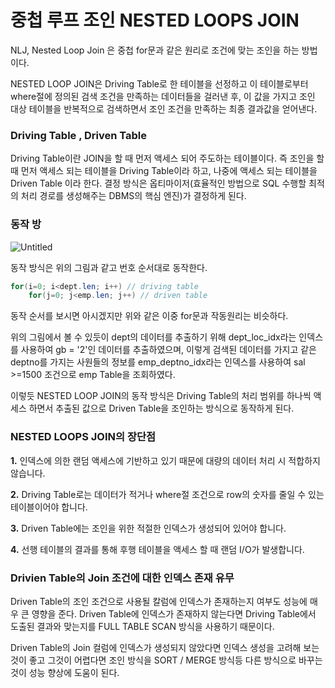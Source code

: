 # 중첩 루프 조인 NESTED LOOPS JOIN

NLJ, Nested Loop Join 은 중첩 for문과 같은 원리로 조건에 맞는 조인을 하는 방법이다.

NESTED LOOP JOIN은 Driving Table로 한 테이블을 선정하고 이 테이블로부터 where절에 정의된 검색 조건을 만족하는 데이터들을 걸러낸 후, 이 값을 가지고 조인 대상 테이블을 반복적으로 검색하면서 조인 조건을 만족하는 최종 결과값을 얻어낸다.

### Driving Table , Driven Table

Driving Table이란 JOIN을 할 때 먼저 액세스 되어 주도하는 테이블이다. 즉 조인을 할 때 먼저 액세스 되는 테이블을 Driving Table이라 하고, 나중에 액세스 되는 테이블을 Driven Table 이라 한다. 결정 방식은 옵티마이저(효율적인 방법으로 SQL 수행할 최적의 처리 경로를 생성해주는 DBMS의 핵심 엔진)가 결정하게 된다.

### 동작 방

![Untitled](%E1%84%8C%E1%85%AE%E1%86%BC%E1%84%8E%E1%85%A5%E1%86%B8%20%E1%84%85%E1%85%AE%E1%84%91%E1%85%B3%20%E1%84%8C%E1%85%A9%E1%84%8B%E1%85%B5%E1%86%AB%20NESTED%20LOOPS%20JOIN%206ee13679f8d44788bd0cc22d241cdb5b/Untitled.png)

동작 방식은 위의 그림과 같고 번호 순서대로 동작한다.

```java
for(i=0; i<dept.len; i++) // driving table
	for(j=0; j<emp.len; j++) // driven table
```

동작 순서를 보시면 아시겠지만  위와 같은 이중 for문과 작동원리는 비슷하다.

위의 그림에서 볼 수 있듯이 dept의 데이터를 추출하기 위해 dept_loc_idx라는 인덱스를 사용하여 gb = '2'인 데이터를 추출하였으며, 이렇게 검색된 데이터를 가지고 같은 deptno를 가지는 사원들의 정보를 emp_deptno_idx라는 인덱스를 사용하여 sal >=1500 조건으로 emp Table을 조회하였다.

이렇듯 NESTED LOOP JOIN의 동작 방식은 Driving Table의 처리 범위를 하나씩 액세스 하면서 추출된 값으로 Driven Table을 조인하는 방식으로 동작하게 된다.

### **NESTED LOOPS JOIN의 장단점**

**1.** 인덱스에 의한 랜덤 액세스에 기반하고 있기 때문에 대량의 데이터 처리 시 적합하지 않습니다.

**2.** Driving Table로는 데이터가 적거나 where절 조건으로 row의 숫자를 줄일 수 있는 테이블이어야 합니다.

**3.** Driven Table에는 조인을 위한 적절한 인덱스가 생성되어 있어야 합니다.

**4.** 선행 테이블의 결과를 통해 후행 테이블을 액세스 할 때 랜덤 I/O가 발생합니다.

### Drivien Table의 Join 조건에 대한 인덱스 존재 유무

Driven Table의 조인 조건으로 사용될 칼럼에 인덱스가 존재하는지 여부도 성능에 매우 큰 영향을 준다. Driven Table에 인덱스가 존재하지 않는다면 Driving Table에서 도출된 결과와 맞는지를 FULL TABLE SCAN 방식을 사용하기 때문이다.

 Driven Table의 Join 컬럼에 인덱스가 생성되지 않았다면 인덱스 생성을 고려해 보는 것이 좋고 그것이 어렵다면 조인 방식을 SORT / MERGE 방식등 다른 방식으로 바꾸는것이 성능 향상에 도움이 된다.
